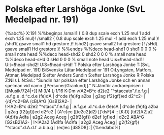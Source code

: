 # Polska efter Larshöga Jonke (SvL Medelpad nr. 191)

{%abc%}
X:191
%%beginps
/small1 { 
   0.8 dup scale
   exch 1.25 mul 1 add
   exch 1.25 mul}!
/small2 { 
   0.8 dup scale
   exch 1.25 mul -1 add
   exch 1.25 mul }!
/shd1{ gsave small1 hd grestore }!
/shd2{ gsave small2 hd grestore }!
/sHd{ gsave small1 Hd grestore }!
%%endps
%%deco head-shd1 0 shd1 0 0 0	% small note head
%%deco head-shd2 0 shd2 0 0 0	% small note head
%%deco head-sHd 0 sHd 0 0 0	% small note head
U:s=!head-shd1!
U:t=!head-shd2!
U:S=!head-sHd!
T:Polska efter Larshöga Jonke
T:(SvL Medelpad nr. 191)
B:Svenska Låtar Medelpad nr 191
O:Lyngsten, Matfors, Attmar, Medelpad
S:efter Anders Sundin
S:efter Larshöga Jonke
R:Polska
Z:Nils L
N:SvL: "Sundin har polskan efter Larshöga Jonke och en annan spelman vid namn [[Personer/Granlund]]."
N:Jämför andrareprisen i [[Musik/724|+]]
M:3/4
L:1/16
K:Dm
v(A2=B^c d2)e2 "^staccato".f.e.f.g | .e.f.g.e .d.^c.d.e (fe)dA | d^cde (fe)fg a2ba | g2ag (f2{gf})ed d2^c2- |
{/d}^c2=BA (cB)A^G [GsB]2A2- |\
!>!A2=B^c d2e2 "^stacc".f.e.f.g | .e.f.g.e .d.^c.d.e (fe)cA | d^cde (fe)fg a2ba |
g2ag (f2{gf})ed d2^c2 | (A^c)ec ([te2c2]d2) [('dsF]4 :: [K:D] [td2)A2]a2 (Ad)fa Adfa | a2g2 Aceg Aceg |
g2(f2{gf}) d2ef (gf)ed | d2c2 ABA^G [G2sB2]A2- | !>!A2a2 (Ad)fa (Ad)fa | a2g2 Aceg Aceg | 
g2(f2{gf}) "^stacc".d.A.d.f .a.b.a.g | (ec)ec [d8SD8] :|
{%endabc%}
